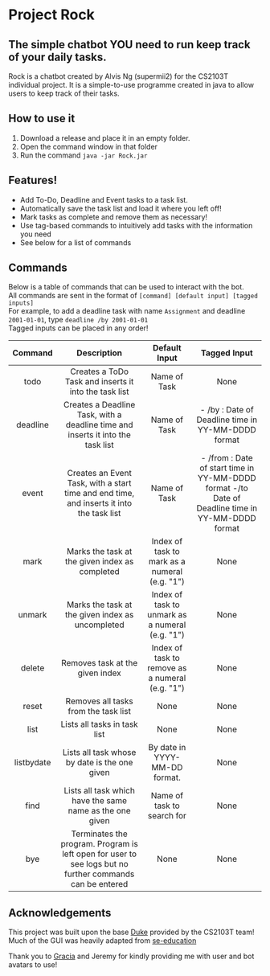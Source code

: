 # Project Rock
## The simple chatbot YOU need to run keep track of your daily tasks.

Rock is a chatbot created by Alvis Ng (supermii2) for the CS2103T individual project.
It is a simple-to-use programme created in java to allow users to keep track of their tasks.

## How to use it
1. Download a release and place it in an empty folder.
2. Open the command window in that folder
3. Run the command `java -jar Rock.jar`

## Features!
- Add To-Do, Deadline and Event tasks to a task list.
- Automatically save the task list and load it where you left off!
- Mark tasks as complete and remove them as necessary!
- Use tag-based commands to intuitively add tasks with the information you need
- See below for a list of commands

## Commands
Below is a table of commands that can be used to interact with the bot.\
All commands are sent in the format of `[command] [default input] [tagged inputs]`\
For example, to add a deadline task with name `Assignment` and deadline `2001-01-01`, type
`deadline /by 2001-01-01` \
Tagged inputs can be placed in any order!

|  Command   |                                               Description                                                |                  Default Input                  |                                           Tagged Input                                            |
|:----------:|:--------------------------------------------------------------------------------------------------------:|:-----------------------------------------------:|:-------------------------------------------------------------------------------------------------:|
|    todo    |                          Creates a ToDo Task and inserts it into the task list                           |                  Name of Task                   |                                               None                                                |
|  deadline  |             Creates a Deadline Task, with a deadline time and inserts it into the task list              |                  Name of Task                   |                        - /by : Date of Deadline time in YY-MM-DDDD format                         |
|   event    |         Creates an Event Task, with a start time and end time, and inserts it into the task list         |                  Name of Task                   | - /from : Date of start time in YY-MM-DDDD format -/to Date of Deadline time in YY-MM-DDDD format |
|    mark    |                              Marks the task at the given index as completed                              |  Index of task to mark as a numeral (e.g. "1")  |                                               None                                                |
|   unmark   |                             Marks the task at the given index as uncompleted                             | Index of task to unmark as a numeral (e.g. "1") |                                               None                                                |
|   delete   |                                     Removes task at the given index                                      | Index of task to remove as a numeral (e.g. "1") |                                               None                                                |
|   reset    |                                   Removes all tasks from the task list                                   |                      None                       |                                               None                                                |
|    list    |                                       Lists all tasks in task list                                       |                      None                       |                                               None                                                |
| listbydate |                              Lists all task whose by date is the one given                               |          By date in YYYY-MM-DD format.          |                                               None                                                |
|    find    |                         Lists all task which have the same name as the one given                         |           Name of task to search for            |                                               None                                                |
|    bye     | Terminates the program. Program is left open for user to see logs but no further commands can be entered |                      None                       |                                               None                                                |

## Acknowledgements
This project was built upon the base [Duke](https://github.com/nus-cs2103-AY2324S1/ip) provided by the CS2103T team!
Much of the GUI was heavily adapted from [se-education](https://se-education.org/guides/tutorials/javaFx.html)

Thank you to [Gracia](https://twitter.com/Hyrchurn/) and Jeremy for kindly providing me with user and bot avatars to use!